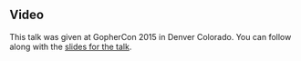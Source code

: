 <!--
{
"name" : "how-go-was-made",
"version" : "0.1",
"title" : "How Go Was Made",
"description" : "TBD",
"homepage" : "http://talks.golang.org/2015/how-go-was-made.slide",
"canonicalSource" : "http://talks.golang.org/2015/how-go-was-made.slide",
"freshnessDate" : 2015-07-28,
"license" : "All Rights Reserved"
}
-->

<!-- @section -->

## Video

This talk was given at GopherCon 2015 in Denver Colorado. You can follow along with the [slides for the talk](http://talks.golang.org/2015/how-go-was-made.slide).

<!-- @asset, "contentType": "outlearn/video", "provider": "youtube", "url": "https://www.youtube.com/embed/0ht89TxZZnk" -->
